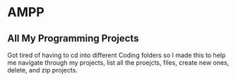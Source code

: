 # AMPP
## All My Programming Projects
Got tired of having to cd into different Coding folders so I made this to help me navigate through my projects,
list all the proejcts, files, create new ones, delete, and zip projects.
